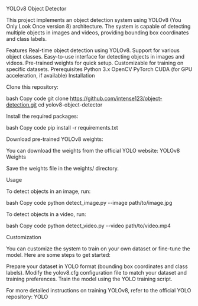 YOLOv8 Object Detector

This project implements an object detection system using YOLOv8 (You Only Look Once version 8) architecture. The system is capable of detecting multiple objects in images and videos, providing bounding box coordinates and class labels.

Features
Real-time object detection using YOLOv8.
Support for various object classes.
Easy-to-use interface for detecting objects in images and videos.
Pre-trained weights for quick setup.
Customizable for training on specific datasets.
Prerequisites
Python 3.x
OpenCV
PyTorch
CUDA (for GPU acceleration, if available)
Installation

Clone this repository:

bash
Copy code
git clone https://github.com/intense123/object-detection.git
cd yolov8-object-detector


Install the required packages:

bash
Copy code
pip install -r requirements.txt


Download pre-trained YOLOv8 weights:

You can download the weights from the official YOLO website: YOLOv8 Weights

Save the weights file in the weights/ directory.

Usage

To detect objects in an image, run:

bash
Copy code
python detect_image.py --image path/to/image.jpg


To detect objects in a video, run:

bash
Copy code
python detect_video.py --video path/to/video.mp4

Customization

You can customize the system to train on your own dataset or fine-tune the model. Here are some steps to get started:

Prepare your dataset in YOLO format (bounding box coordinates and class labels).
Modify the yolov8.cfg configuration file to match your dataset and training preferences.
Train the model using the YOLO training script.

For more detailed instructions on training YOLOv8, refer to the official YOLO repository: YOLO



